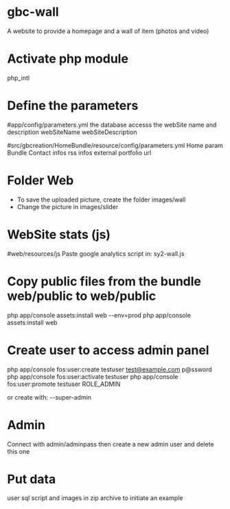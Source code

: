 gbc-wall
====================

A website to provide a homepage and a wall of item (photos and video)

Activate php module
====================
php_intl


Define the parameters 
======================
#app/config/parameters.yml
the database accesss
the webSite name and description
    webSiteName
    webSiteDescription

#src/gbcreation/HomeBundle/resource/config/parameters.yml
    Home param Bundle
    Contact infos
    rss infos
    external portfolio  url

Folder Web
===========
- To save the uploaded picture, create the folder images/wall
- Change the picture in images/slider

WebSite stats (js)
==================
#web/resources/js
Paste google analytics script in: sy2-wall.js

Copy public files from the bundle web/public to web/public
=======================================================
php app/console assets:install web --env=prod
php app/console assets:install web


Create user to access admin panel
===================================
php app/console fos:user:create testuser test@example.com p@ssword
php app/console fos:user:activate testuser
php app/console fos:user:promote testuser ROLE_ADMIN

or create with: --super-admin


Admin
=======
Connect with admin/adminpass then create a new admin user and delete this one


Put data
=========
user sql script and images in zip archive to initiate an example
